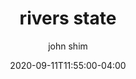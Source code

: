 ---
date: 2020-09-11T11:55:00-04:00
title: "rivers state"
ab: ""
seo_title: "List of all current and former rivers state senators"
description: List of all current and former rivers state senators
author: john shim
url: /nigeria/rivers/
weight: 1
---
